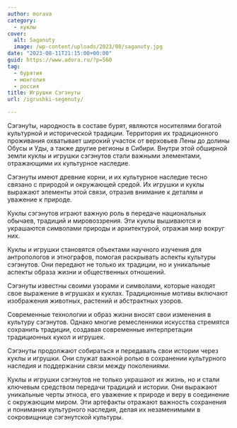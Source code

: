 ```yaml
---
author: morava
category:
  - куклы
cover:
  alt: Saganuty
  image: /wp-content/uploads/2023/08/saganuty.jpg
date: "2023-08-11T21:15:00+00:00"
guid: https://www.adora.ru/?p=560
tag:
  - бурятия
  - монголия
  - россия
title: Игрушки Сэгэнуты 
url: /igrushki-segenuty/

---
```

Сэгэну́ты, народность в составе бурят, являются носителями богатой культурной и исторической традиции. Территория их традиционного проживания охватывает широкий участок от верховьев Лены до долины Обусы и Уды, а также другие регионы в Сибири. Внутри этой обширной земли куклы и игрушки сэгэнутов стали важными элементами, отражающими их культурное наследие.

Сэгэнуты имеют древние корни, и их культурное наследие тесно связано с природой и окружающей средой. Их игрушки и куклы выражают элементы этой связи, отразив внимание к деталям и уважение к природе.

Куклы сэгэнутов играют важную роль в передаче национальных обычаев, традиций и мировоззрения. Эти куклы вышиваются и украшаются символами природы и архитектурой, отражая мир вокруг них.

Куклы и игрушки становятся объектами научного изучения для антропологов и этнографов, помогая раскрывать аспекты культуры сэгэнутов. Они передают не только их традиции, но и уникальные аспекты образа жизни и общественных отношений.

Сэгэнуты известны своими узорами и символами, которые находят свое выражение в игрушках и куклах. Традиционные мотивы включают изображения животных, растений и абстрактных узоров.

Современные технологии и образ жизни вносят свои изменения в культуру сэгэнутов. Однако многие ремесленники искусства стремятся сохранить традиции, создавая современные интерпретации традиционных кукол и игрушек.

Сэгэнуты продолжают собираться и передавать свои истории через куклы и игрушки. Они служат важной ролью в сохранении культурного наследия и поддержании связи между поколениями.

Куклы и игрушки сэгэнутов не только украшают их жизнь, но и стали ключевым средством передачи традиций и истории. Они выражают уникальные черты этноса, его уважение к природе и веру в соединение с окружающим миром. Эти артефакты отражают важность сохранения и понимания культурного наследия, делая их незаменимыми в сокровищнице сэгэнутской культуры.
